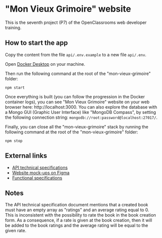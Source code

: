 # "Mon Vieux Grimoire" website

This is the seventh project (P7) of the OpenClassrooms web developer training.

## How to start the app

Copy the content from the file `api/.env.example` to a new file `api/.env`.

Open [Docker Desktop](https://www.docker.com/products/docker-desktop) on your machine.

Then run the following command at the root of the "mon-vieux-grimoire" folder:

```
npm start
```

Once everything is built (you can follow the progression in the Docker container logs), you can see "Mon Vieux Grimoire" website on your web browser here: http://localhost:3000.
You can also explore the database with a Mongo GUI (Graphic User Interface) like "MongoDB Compass", by setting the following connection string: `mongodb://root:password@localhost:27017/`.

Finally, you can close all the "mon-vieux-grimoire" stack by running the following command at the root of the "mon-vieux-grimoire" folder:

```
npm stop
```

## External links

- [API technical specifications](https://course.oc-static.com/projects/D%C3%A9veloppeur+Web/DW_P7+Back-end/DW+P7+Back-end+-+Specifications+API.pdf)
- [Website mock-ups on Figma](https://www.figma.com/file/Snidyc45xi6qchoOPabMA9/Maquette-Mon-Vieux-Grimoir?type=design&node-id=0-1&mode=design&t=fCp69wnbZfNJGsOK-0)
- [Functional specifications](https://course.oc-static.com/projects/D%C3%A9veloppeur+Web/DW_P7+Back-end/DW+P7+Back-end+-+Specifications+fonctionnelles.pdf)

## Notes

The API technical specification document mentions that a created book must have an empty array as "ratings" and an average rating equal to 0. This is inconsistent with the possibility to rate the book in the book creation form.
As a consequence, if a rate is given at the book creation, then it will be added to the book ratings and the average rating will be equal to the given rate.
